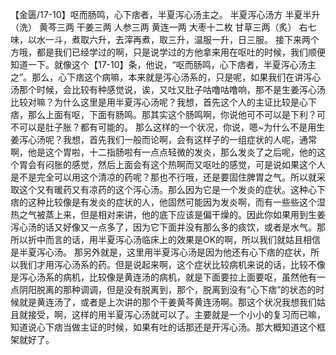 【金匮/17-10】呕而肠鸣，心下痞者，半夏泻心汤主之。
半夏泻心汤方
半夏半升（洗）  黄芩三两  干姜三两  人参三两  黄连一两  大枣十二枚  甘草三两（炙）
右七味，以水一斗，煮取六升，去滓再煮，取三升，温服一升，日三服。
接下来两个方哦，都是我们已经学过的啊，只是说学过的方他拿来用在呕吐的时候，我们顺便知道一下。就像这个【17-10】条，他说，“呕而肠鸣，心下痞者，半夏泻心汤主之”。那么，心下痞这个病嘛，本来就是泻心汤系的，只是呢，如果我们在讲泻心汤那个时候，会比较有种感觉说，诶，又吐又肚子咕噜咕噜响，那不是生姜泻心汤比较对嘛？为什么这里是用半夏泻心汤呢？我想，首先这个人的主证比较是心下痞，那么上面有呕，下面有肠鸣。那其实这个肠鸣啊，你说他可不可以是下利？可不可以是肚子胀？都有可能的。
那么这样的一个状况，你说，嗯~为什么不是用生姜泻心汤呢？我想，首先我们一般而论啊，会有这样子的一组症状的人呢，通常啊，他是这个胃啦，十二指肠啦有一点点轻微的发炎，那么发炎了之后呢，他的这个胃会有闷胀的感觉，然后上面会有这个热啊而又呕吐的感觉，可是说如果这个人是不是完全可以用这个清凉的药呢？那也不行哦，还是要固住脾胃之气。所以就采取这个又有暖药又有凉药的这个泻心汤。那么因为它是一个发炎的症状。这种心下痞的这种比较像是有发炎的症状的人，他固然可能因为发炎啊，而有一些些这个湿热之气被蒸上来，但是相对来讲，他的底下应该是偏干燥的。因此你如果用到生姜泻心汤的话又好像又一点多了，因为它下面并没有那么多的痰饮，或者是水气。那所以折中而言的话，用半夏泻心汤临床上的效果是OK的啊，所以我们就姑且相信是半夏泻心汤。
那另外就是，这里用半夏泻心汤是因为他还有心下痞的症状，所以我们才用泻心汤系的药。但是说起来啊，这个症状比较病机来说的话，比较不像是泻心汤系的病机，比较像是黄连汤的病机，就是下面要拉上面要呕，虽然他有一点阴阳脱离的那种调调，但是没有脱离到，那个，脱离到没有“心下痞”的状态的时候就是黄连汤了，或者是上次讲的那个干姜黄芩黄连汤啊。那这个状况我想我们姑且就接受，啊，这样的用半夏泻心汤就可以了。主要就是一个小小的复习而已嘛，知道说心下痞当做主证的时候，如果有吐的话那还是开泻心汤。那大概知道这个框架就好了。
